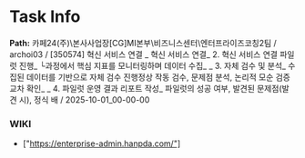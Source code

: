 # Task Info

**Path:** 카페24(주)\본사사업장\[CG]MI본부\비즈니스센터\엔터프라이즈코칭2팀 / archoi03 / [350574] 혁신 서비스 연결 _ 혁신 서비스 연결_ 2. 혁신 서비스 연결 파일럿 진행_ └과정에서 핵심 지표를 모니터링하며 데이터 수집_ _ 3. 자체 검수 및 분석_ 수집된 데이터를 기반으로 자체 검수 진행정상 작동 검수, 문제점 분석, 논리적 모순 검증 교차 확인_ _ 4. 파일럿 운영 결과 리포트 작성_ 파일럿의 성공 여부, 발견된 문제점(발견 시), 정식 배 / 2025-10-01_00-00-00

### WIKI
- ["https://enterprise-admin.hanpda.com/"]

